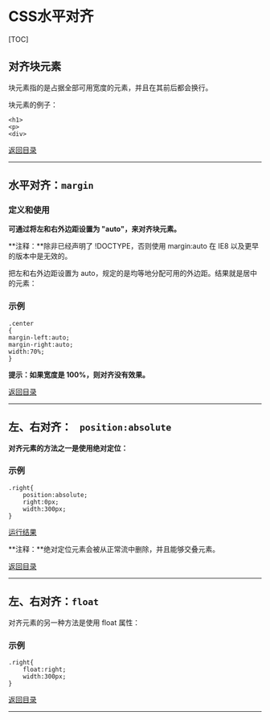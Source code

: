 # CSS水平对齐

[TOC]



## 对齐块元素

块元素指的是占据全部可用宽度的元素，并且在其前后都会换行。

块元素的例子：

```
<h1>
<p>
<div>
```



[返回目录](#CSS水平对齐)

------



## 水平对齐：`margin` 

### 定义和使用

**可通过将左和右外边距设置为 "auto"，来对齐块元素。**

**注释：**除非已经声明了 !DOCTYPE，否则使用 margin:auto 在 IE8 以及更早的版本中是无效的。

把左和右外边距设置为 auto，规定的是均等地分配可用的外边距。结果就是居中的元素：

### 示例

```
.center
{
margin-left:auto;
margin-right:auto;
width:70%;
}
```

**提示：如果宽度是 100%，则对齐没有效果。**



[返回目录](#CSS水平对齐)

------



## 左、右对齐： ` position:absolute` 

**对齐元素的方法之一是使用绝对定位：**

### 示例

```
.right{
    position:absolute;
    right:0px;
    width:300px;
}
```

[运行结果](https://www.w3school.com.cn/tiy/t.asp?f=css_align_position)

**注释：**绝对定位元素会被从正常流中删除，并且能够交叠元素。



[返回目录](#CSS水平对齐)

------



## 左、右对齐：`float` 

对齐元素的另一种方法是使用 float 属性：

### 示例

```
.right{
    float:right;
    width:300px;
}
```



[返回目录](#CSS水平对齐)

------

